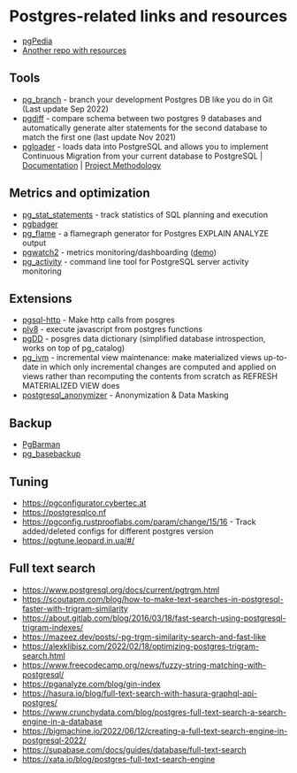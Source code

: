 # Postgres-related links and resources

- [pgPedia](https://pgpedia.info/)
- [Another repo with resources](https://gist.github.com/mjf/d885e3631c3eaa8a5a9ea62c5c20407c#file-postgres-md)

## Tools
- [pg_branch](https://github.com/01walid/pg_branch) - branch your development Postgres DB like you do in Git (Last update Sep 2022)
- [pgdiff](https://github.com/joncrlsn/pgdiff) - compare schema between two postgres 9 databases and automatically generate alter statements for the second database to match the first one (last update Nov 2021)
- [pgloader](https://pgloader.io/) - loads data into PostgreSQL and allows you to implement Continuous Migration from your current database to PostgreSQL | [Documentation](https://pgloader.readthedocs.io/en/latest/) | [Project Methodology](http://mysqltopgsql.com/project/)

## Metrics and optimization
- [pg_stat_statements](https://www.postgresql.org/docs/current/pgstatstatements.html) - track statistics of SQL planning and execution
- [pgbadger](https://github.com/darold/pgbadger)
- [pg_flame](https://github.com/mgartner/pg_flame) - 
a flamegraph generator for Postgres EXPLAIN ANALYZE output
- [pgwatch2](https://github.com/cybertec-postgresql/pgwatch2) - metrics monitoring/dashboarding ([demo](https://demo.pgwatch.com/d/health-check/health-check?orgId=1))
- [pg_activity](https://github.com/dalibo/pg_activity) - command line tool for PostgreSQL server activity monitoring

## Extensions
- [pgsql-http](https://github.com/pramsey/pgsql-http) - Make http calls from posgres
- [plv8](https://github.com/plv8/plv8) - execute javascript from postgres functions
- [pgDD](https://rustprooflabs.github.io/pgdd/intro.html) - posgres data dictionary (simplified database introspection, works on top of pg_catalog)
- [pg_ivm](https://github.com/sraoss/pg_ivm) - incremental view maintenance: make materialized views up-to-date in which only incremental changes are computed and applied on views rather than recomputing the contents from scratch as REFRESH MATERIALIZED VIEW does
- [postgresql_anonymizer](https://gitlab.com/dalibo/postgresql_anonymizer) - Anonymization & Data Masking

## Backup
- [PgBarman](https://pgbarman.org/)
- [pg_basebackup](https://www.postgresql.org/docs/current/app-pgbasebackup.html)

## Tuning
- https://pgconfigurator.cybertec.at
- https://postgresqlco.nf
- https://pgconfig.rustprooflabs.com/param/change/15/16 - Track added/deleted configs for different postgres version
- https://pgtune.leopard.in.ua/#/

## Full text search
- https://www.postgresql.org/docs/current/pgtrgm.html
- https://scoutapm.com/blog/how-to-make-text-searches-in-postgresql-faster-with-trigram-similarity
- https://about.gitlab.com/blog/2016/03/18/fast-search-using-postgresql-trigram-indexes/
- https://mazeez.dev/posts/-pg-trgm-similarity-search-and-fast-like
- https://alexklibisz.com/2022/02/18/optimizing-postgres-trigram-search.html
- https://www.freecodecamp.org/news/fuzzy-string-matching-with-postgresql/
- https://pganalyze.com/blog/gin-index
- https://hasura.io/blog/full-text-search-with-hasura-graphql-api-postgres/
- https://www.crunchydata.com/blog/postgres-full-text-search-a-search-engine-in-a-database
- https://bigmachine.io/2022/06/12/creating-a-full-text-search-engine-in-postgresql-2022/
- https://supabase.com/docs/guides/database/full-text-search
- https://xata.io/blog/postgres-full-text-search-engine